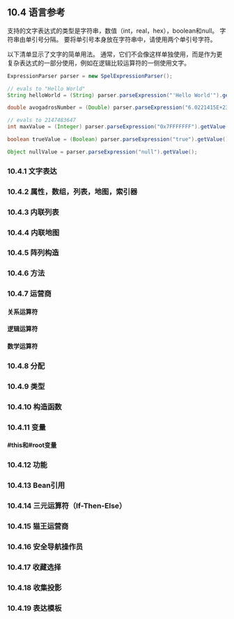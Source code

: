 ## 10.4  语言参考

支持的文字表达式的类型是字符串，数值（int，real，hex），boolean和null。 字符串由单引号分隔。 要将单引号本身放在字符串中，请使用两个单引号字符。

以下清单显示了文字的简单用法。 通常，它们不会像这样单独使用，而是作为更复杂表达式的一部分使用，例如在逻辑比较运算符的一侧使用文字。

```java
ExpressionParser parser = new SpelExpressionParser();

// evals to "Hello World"
String helloWorld = (String) parser.parseExpression("'Hello World'").getValue();

double avogadrosNumber = (Double) parser.parseExpression("6.0221415E+23").getValue();

// evals to 2147483647
int maxValue = (Integer) parser.parseExpression("0x7FFFFFFF").getValue();

boolean trueValue = (Boolean) parser.parseExpression("true").getValue();

Object nullValue = parser.parseExpression("null").getValue();
```



### 10.4.1  文字表达

### 10.4.2  属性，数组，列表，地图，索引器

### 10.4.3  内联列表

### 10.4.4  内联地图

### 10.4.5  阵列构造

### 10.4.6  方法

### 10.4.7 运营商

#### 关系运算符

#### 逻辑运算符

#### 数学运算符

### 10.4.8  分配

### 10.4.9 类型

### 10.4.10 构造函数

### 10.4.11 变量

#### \#this和\#root变量

### 10.4.12  功能

### 10.4.13  Bean引用

### 10.4.14  三元运算符（If-Then-Else）

### 10.4.15  猫王运营商

### 10.4.16  安全导航操作员

### 10.4.17  收藏选择

### 10.4.18  收集投影

### 10.4.19  表达模板



